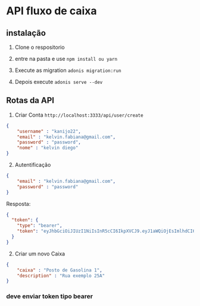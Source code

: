# API fluxo de caixa


##  instalação

1. Clone o respositorio

2. entre na pasta e use `npm install ou yarn `

3. Execute as migration `adonis migration:run`

4. Depois execute `adonis serve --dev`


## Rotas da API

1. Criar Conta `http://localhost:3333/api/user/create`
```json
{
	"username" : "kanijo22",
	"email" : "kelvin.fabiana@gmail.com",
	"password" : "password",
	"nome" : "kelvin diego"
}
```
2. Autentificação
```json
{
	"email" : "kelvin.fabiana@gmail.com",
	"password" : "password"
}
```
Resposta:
```json
{
  "token": {
    "type": "bearer",
    "token": "eyJhbGciOiJIUzI1NiIsInR5cCI6IkpXVCJ9.eyJ1aWQiOjEsImlhdCI6MTU4NjA0NzY5MX0.adZUwwLThCby-aGYHbTgybVeLeiVl4YuxfuXBmZIjy0"
  }
}

```
2. Criar um novo Caixa
```json
{
	"caixa" : "Posto de Gasolina 1",
	"description" : "Rua exemplo 25A"
}
```
###  deve enviar token tipo bearer


